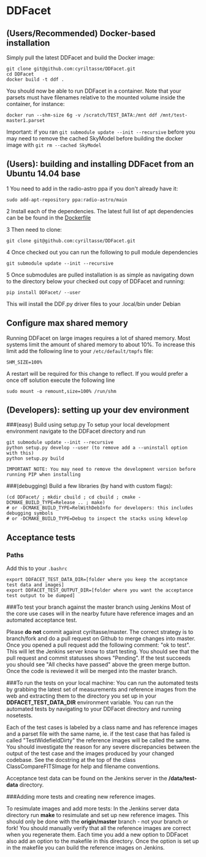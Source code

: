 # DDFacet
## (Users/Recommended) Docker-based installation 
Simply pull the latest DDFacet and build the Docker image:
```
git clone git@github.com:cyriltasse/DDFacet.git
cd DDFacet
docker build -t ddf .
```
You should now be able to run DDFacet in a container. Note that your parsets must have filenames relative to the mounted volume inside the container, for instance:
```
docker run --shm-size 6g -v /scratch/TEST_DATA:/mnt ddf /mnt/test-master1.parset
```
Important: if you ran ```git submodule update --init --recursive``` before you may need to remove the cached SkyModel before building the docker image with ```git rm --cached SkyModel```

## (Users): building and installing DDFacet from an Ubuntu 14.04 base
1 You need to add in the radio-astro ppa if you don't already have it:
```
sudo add-apt-repository ppa:radio-astro/main
```
2 Install each of the dependencies. The latest full list of apt dependencies can be be found in the [Dockerfile](https://github.com/cyriltasse/DDFacet/blob/master/Dockerfile) 

3 Then need to clone:
```
git clone git@github.com:cyriltasse/DDFacet.git
```
4 Once checked out you can run the following to pull module dependencies
```
git submodule update --init --recursive
```
5 Once submodules are pulled installation is as simple as navigating down to the directory below your checked out copy of DDFacet and running:
```
pip install DDFacet/ --user
```
This will install the DDF.py driver files to your .local/bin under Debian

## Configure max shared memory

Running DDFacet on large images requires a lot of shared memory. Most systems limit the amount of shared memory to about 10%. To increase this limit add the following line to your ``/etc/default/tmpfs`` file:

```
SHM_SIZE=100%
```

A restart will be required for this change to reflect. If you would prefer a once off solution execute the following line

```
sudo mount -o remount,size=100% /run/shm
```

## (Developers): setting up your dev environment

###(easy) Build using setup.py
To setup your local development environment navigate to the DDFacet directory and run
```
git submodule update --init --recursive
python setup.py develop --user (to remove add a --uninstall option with this)
python setup.py build

IMPORTANT NOTE: You may need to remove the development version before running PIP when installing
```
###(debugging) Build a few libraries (by hand with custom flags):

```
(cd DDFacet/ ; mkdir cbuild ; cd cbuild ; cmake -DCMAKE_BUILD_TYPE=Release .. ; make)
# or -DCMAKE_BUILD_TYPE=RelWithDebInfo for developers: this includes debugging symbols
# or -DCMAKE_BUILD_TYPE=Debug to inspect the stacks using kdevelop
```

## Acceptance tests
### Paths
Add this to your ``.bashrc``

```
export DDFACET_TEST_DATA_DIR=[folder where you keep the acceptance test data and images]
export DDFACET_TEST_OUTPUT_DIR=[folder where you want the acceptance test output to be dumped]
```

###To test your branch against the master branch using Jenkins
Most of the core use cases will in the nearby future have reference images and an automated acceptance test.

Please **do not** commit against cyriltasse/master. The correct strategy is to branch/fork and do a pull request on Github
to merge changes into master. Once you opened a pull request add the following comment: "ok to test". This will let the Jenkins server know to start testing. You should see that the pull request and commit statusses shows "Pending". If the test succeeds you should see "All checks have passed" above the green merge button. Once the code is reviewed it will be merged into the master branch.

###To run the tests on your local machine:
You can run the automated tests by grabbing the latest set of measurements and reference images from the web and
extracting them to the directory you set up in your **DDFACET_TEST_DATA_DIR** environment variable. You can run
the automated tests by navigating to your DDFacet directory and running nosetests.

Each of the test cases is labeled by a class name and has reference images and a parset file with the same
name, ie. if the test case that has failed is called "TestWidefieldDirty" the reference images will be called the same. You should investigate the reason for any severe discrepancies between the output of the test case and the images produced by your changed codebase. See the docstring at the top of the class ClassCompareFITSImage for help and
filename conventions.

Acceptance test data can be found on the Jenkins server in the **/data/test-data** directory.

###Adding more tests and creating new reference images.

To resimulate images and add more tests:
In the Jenkins server data directory run **make** to resimulate and set up new reference images. This should only be done with the **origin/master** branch - not your branch or fork! You should manually verify that all the reference images are correct when you regenerate them. Each time you add a new option to DDFacet also add an option to the makefile in this directory. Once the option is set up in the makefile you can build the reference images on Jenkins.
